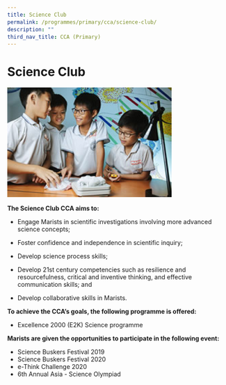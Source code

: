 ```yaml
---
title: Science Club
permalink: /programmes/primary/cca/science-club/
description: ""
third_nav_title: CCA (Primary)
---
```

# Science Club

<img src="/images/CCA/Primary/Science%20Club_D1R0477.jpg"  
     style="width:75%">


**The Science Club CCA aims to:**

*   Engage Marists in scientific investigations involving more advanced science concepts;  
    
*   Foster confidence and independence in scientific inquiry;
*   Develop science process skills;  
    
*   Develop 21st century competencies such as resilience and resourcefulness, critical and inventive thinking, and effective communication skills; and  
    
*   Develop collaborative skills in Marists.  
    

**To achieve the CCA’s goals, the following programme is offered:** 

*   Excellence 2000 (E2K) Science programme

  

**Marists are given the opportunities to participate in the following event:** 

*   Science Buskers Festival 2019
*   Science Buskers Festival 2020
*   e-Think Challenge 2020
*   6th Annual Asia - Science Olympiad